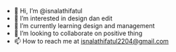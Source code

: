 - 👋 Hi, I’m @isnalathifatul
- 👀 I’m interested in design dan edit
- 🌱 I’m currently learning design and management
- 💞️ I’m looking to collaborate on positive thing
- 📫 How to reach me at isnalathifatul2204@gmail.com

<!---
isnalathifatul/isnalathifatul is a ✨ special ✨ repository because its `README.md` (this file) appears on your GitHub profile.
You can click the Preview link to take a look at your changes.
--->
